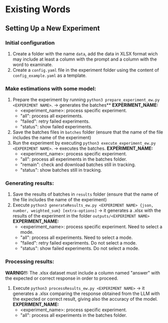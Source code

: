 # Existing Words

## Setting Up a New Experiment

### Initial configuration

1. Create a folder with the name `data`, add the data in XLSX format wich may include at least a column with the prompt and a column with the word to examinate.
2. Create a `config.yaml` file in the experiment folder using the content of `config_example.yaml` as a template.

### Make estimations with some model:

1. Prepare the experiment by running `python3 prepare_experiment_ew.py <EXPERIMENT NAME>`. -> generates the batches**
   **EXPERIMENT_NAME:**
   * <experiment_name>: process specific experiment.
   * "all": process all experiments.
   * "failed": retry failed experiments.
   * "status": show failed experiments.
2. Save the batches files in `batches` folder (ensure that the name of the file includes the name of the experiment)
3. Run the experiment by executing `python3 execute_experiment_ew.py <EXPERIMENT NAME>`. ->  executes the batches.
   **EXPERIMENT_NAME:**
   * <experiment_name>: process specific experiment.
   * "all": process all experiments in the batches folder.
   * "remain": check and download batches still in tracking.
   * "status": show batches still in tracking.

### Generating results:

1. Save the results of batches in `results` folder (ensure that the name of the file includes the name of the experiment)
2. Execute `python3 generateResults_ew.py <EXPERIMENT NAME> {json, number, weighted_sum} [extra-options]` -> it generates a .xlsx with the results of the experiment in the folder `outputs/<EXPERIMENT NAME>`
   **EXPERIMENT_NAME:**
   * <experiment_name>: process specific experiment. Need to select a mode.
   * "all": process all experiments. Need to select a mode.
   * "failed": retry failed experiments. Do not select a mode.
   * "status": show failed experiments. Do not select a mode.

### Processing results:

**WARNIG!!:** The .xlsx dataset must include a column named "answer" with the expected or correct response in order to proceed.

1. Execute `python3 processResults_ew.py <EXPERIMENT NAME>` -> it generates a .xlsx comparing the response obtained from the LLM with the expected or correct result, giving also the accuracy of the model.
   **EXPERIMENT_NAME:**
   * <experiment_name>: process specific experiment.
   * "all": process all experiments in the batches folder.
